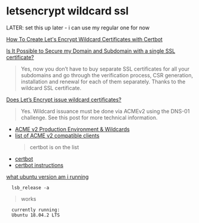 # letsencrypt wildcard ssl 

LATER: set this up later - i can use my regular one for now

[How To Create Let's Encrypt Wildcard Certificates with Certbot](https://www.digitalocean.com/community/tutorials/how-to-create-let-s-encrypt-wildcard-certificates-with-certbot)   

[Is It Possible to Secure my Domain and Subdomain with a single SSL certificate?](https://cheapsslsecurity.com/blog/ssl-certificates-for-subdomains/)   

> Yes, now you don’t have to buy separate SSL certificates for all your subdomains and go through the verification process, CSR generation, installation and renewal for each of them separately. Thanks to the wildcard SSL certificate.

[Does Let’s Encrypt issue wildcard certificates?](https://letsencrypt.org/docs/faq/)   
> Yes. Wildcard issuance must be done via ACMEv2 using the DNS-01 challenge. See this post for more technical information.
- [ACME v2 Production Environment & Wildcards](https://community.letsencrypt.org/t/acme-v2-production-environment-wildcards/55578)   
- [list of ACME v2 compatible clients](https://letsencrypt.org/docs/client-options/#acme-v2-compatible-clients)   
  > certbot is on the list
- [certbot](https://certbot.eff.org/)   
- [certbot instructions](https://certbot.eff.org/lets-encrypt/ubuntubionic-nginx)   
  
[what ubuntu version am i running](https://www.ionos.com/digitalguide/server/know-how/check-ubuntu-version/)   

```
  lsb_release -a
```
> works

```
  currently running:
  Ubuntu 18.04.2 LTS
```
